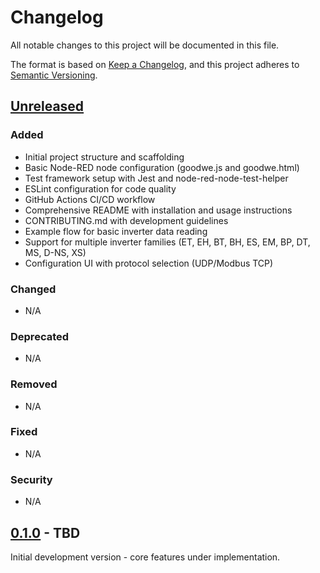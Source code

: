 # Changelog

All notable changes to this project will be documented in this file.

The format is based on [Keep a Changelog](https://keepachangelog.com/en/1.0.0/),
and this project adheres to [Semantic Versioning](https://semver.org/spec/v2.0.0.html).

## [Unreleased]

### Added
- Initial project structure and scaffolding
- Basic Node-RED node configuration (goodwe.js and goodwe.html)
- Test framework setup with Jest and node-red-node-test-helper
- ESLint configuration for code quality
- GitHub Actions CI/CD workflow
- Comprehensive README with installation and usage instructions
- CONTRIBUTING.md with development guidelines
- Example flow for basic inverter data reading
- Support for multiple inverter families (ET, EH, BT, BH, ES, EM, BP, DT, MS, D-NS, XS)
- Configuration UI with protocol selection (UDP/Modbus TCP)

### Changed
- N/A

### Deprecated
- N/A

### Removed
- N/A

### Fixed
- N/A

### Security
- N/A

## [0.1.0] - TBD

Initial development version - core features under implementation.

[Unreleased]: https://github.com/pkot/node-red-contrib-goodwe/compare/v0.1.0...HEAD
[0.1.0]: https://github.com/pkot/node-red-contrib-goodwe/releases/tag/v0.1.0
